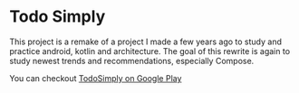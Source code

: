 # Todo Simply

This project is a remake of a project I made a few years ago to study and practice android, kotlin and architecture. The goal of this rewrite is again to study newest trends and recommendations, especially Compose.

You can checkout [TodoSimply on Google Play](https://play.google.com/store/apps/details?id=com.fullrandomstudio.todosimply&hl=pl&gl=US)
